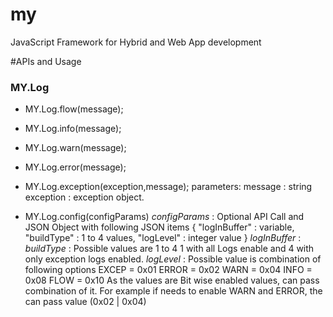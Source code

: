 my
==

JavaScript Framework for Hybrid and Web App development

#APIs and Usage

### MY.Log
* MY.Log.flow(message);
* MY.Log.info(message);
* MY.Log.warn(message);
* MY.Log.error(message);
* MY.Log.exception(exception,message);
parameters: message   : string
            exception : exception object.

* MY.Log.config(configParams)
*configParams* : Optional API Call and JSON Object with following JSON items
		{
			"logInBuffer" : variable,
			"buildType" : 1 to 4 values,
			"logLevel" : integer value
		}
*logInBuffer* : 
*buildType* : Possible values are 1 to 4 1 with all Logs enable and 4 with only exception logs enabled.
*logLevel* : Possible value is combination of following options
	EXCEP = 0x01
	ERROR = 0x02
	WARN  = 0x04
	INFO  = 0x08
	FLOW  = 0x10
	As the values are Bit wise enabled values, can pass combination of it.
	For example if needs to enable WARN and ERROR, the can pass value (0x02 | 0x04)

